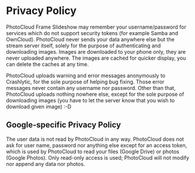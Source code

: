 # Privacy Policy

PhotoCloud Frame Slideshow may remember your username/password for services which do not support security tokens
(for example Samba and OwnCloud). PhotoCloud never sends your data anywhere else but the stream server itself,
solely for the purpose of authenticating and downloading images. Images are downloaded to your phone only,
they are never uploaded anywhere. The images are cached for quicker display, you can delete the caches at any time.

PhotoCloud uploads warning and error messages anonymously to Crashlytic, for the sole purpose of helping bug fixing.
Those error messages never contain any username nor password. Other than that, PhotoCloud uploads nothing nowhere else,
except for the sole purpose of downloading images (you have to let the server know that you wish to download given image) :-D

## Google-specific Privacy Policy

The user data is not read by PhotoCloud in any way. PhotoCloud does not ask for user name, password nor anything else
except for an access token, which is used by PhotoCloud to read your files (Google Drive) or photos (Google Photos).
Only read-only access is used; PhotoCloud will not modify nor append any data nor photos.

